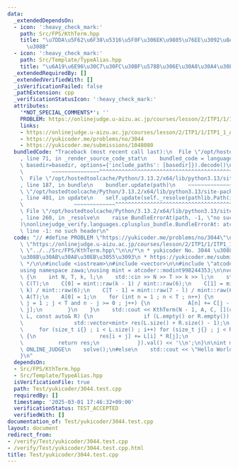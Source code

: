 ```yaml
---
data:
  _extendedDependsOn:
  - icon: ':heavy_check_mark:'
    path: Src/FPS/KthTerm.hpp
    title: "\u7DDA\u5F62\u6F38\u5316\u5F0F\u306EK\u9805\u76EE\u3092\u8A08\u7B97\u3059\
      \u308B"
  - icon: ':heavy_check_mark:'
    path: Src/Template/TypeAlias.hpp
    title: "\u6A19\u6E96\u30C7\u30FC\u30BF\u578B\u306E\u30A8\u30A4\u30EA\u30A2\u30B9"
  _extendedRequiredBy: []
  _extendedVerifiedWith: []
  _isVerificationFailed: false
  _pathExtension: cpp
  _verificationStatusIcon: ':heavy_check_mark:'
  attributes:
    '*NOT_SPECIAL_COMMENTS*': ''
    PROBLEM: https://onlinejudge.u-aizu.ac.jp/courses/lesson/2/ITP1/1/ITP1_1_A
    links:
    - https://onlinejudge.u-aizu.ac.jp/courses/lesson/2/ITP1/1/ITP1_1_A
    - https://yukicoder.me/problems/no/3044
    - https://yukicoder.me/submissions/1048080
  bundledCode: "Traceback (most recent call last):\n  File \"/opt/hostedtoolcache/Python/3.13.2/x64/lib/python3.13/site-packages/onlinejudge_verify/documentation/build.py\"\
    , line 71, in _render_source_code_stat\n    bundled_code = language.bundle(stat.path,\
    \ basedir=basedir, options={'include_paths': [basedir]}).decode()\n          \
    \         ~~~~~~~~~~~~~~~^^^^^^^^^^^^^^^^^^^^^^^^^^^^^^^^^^^^^^^^^^^^^^^^^^^^^^^^^^^^^^^^^^\n\
    \  File \"/opt/hostedtoolcache/Python/3.13.2/x64/lib/python3.13/site-packages/onlinejudge_verify/languages/cplusplus.py\"\
    , line 187, in bundle\n    bundler.update(path)\n    ~~~~~~~~~~~~~~^^^^^^\n  File\
    \ \"/opt/hostedtoolcache/Python/3.13.2/x64/lib/python3.13/site-packages/onlinejudge_verify/languages/cplusplus_bundle.py\"\
    , line 401, in update\n    self.update(self._resolve(pathlib.Path(included), included_from=path))\n\
    \                ~~~~~~~~~~~~~^^^^^^^^^^^^^^^^^^^^^^^^^^^^^^^^^^^^^^^^^^^^\n \
    \ File \"/opt/hostedtoolcache/Python/3.13.2/x64/lib/python3.13/site-packages/onlinejudge_verify/languages/cplusplus_bundle.py\"\
    , line 260, in _resolve\n    raise BundleErrorAt(path, -1, \"no such header\"\
    )\nonlinejudge_verify.languages.cplusplus_bundle.BundleErrorAt: atcoder/modint:\
    \ line -1: no such header\n"
  code: "// #define PROBLEM \"https://yukicoder.me/problems/no/3044\"\n#define PROBLEM\
    \ \"https://onlinejudge.u-aizu.ac.jp/courses/lesson/2/ITP1/1/ITP1_1_A\"\n\n#include\
    \ \"../../Src/FPS/KthTerm.hpp\"\n\n/*\n * yukicoder No. 3044 \u3088\u304F\u3042\
    \u308B\u30AB\u30A8\u30EB\u3055\u3093\n * https://yukicoder.me/submissions/1048080\n\
    \ */\n\n#include <iostream>\n#include <vector>\n\n#include \"atcoder/modint\"\n\
    using namespace zawa;\nusing mint = atcoder::modint998244353;\n\nvoid solve()\
    \ {\n    int N, T, k, l;\n    std::cin >> N >> T >> k >> l;\n    std::vector<mint>\
    \ C(T);\n    C[0] = mint::raw(k - 1) / mint::raw(6);\n    C[1] = mint::raw(l -\
    \ k) / mint::raw(6);\n    C[T - 1] = mint::raw(7 - l) / mint::raw(6);\n    std::vector<mint>\
    \ A(T);\n    A[0] = 1;\n    for (int n = 1 ; n < T ; n++) {\n        for (int\
    \ j = 1 ; j < T and n - j >= 0 ; j++) {\n            A[n] += C[j - 1] * A[n -\
    \ j];\n        }\n    }\n    std::cout << KthTerm(N - 1, A, C, [](const auto&\
    \ L, const auto& R) {\n                if (L.empty() or R.empty()) return std::vector<mint>{};\n\
    \                std::vector<mint> res(L.size() + R.size() - 1);\n           \
    \     for (size_t i{} ; i < L.size() ; i++) for (size_t j{} ; j < R.size() ; j++)\
    \ {\n                    res[i + j] += L[i] * R[j];\n                }\n     \
    \           return res;\n            }).val() << '\\n';\n}\n\nint main() {\n#ifdef\
    \ ONLINE_JUDGE\n    solve();\n#else\n    std::cout << \"Hello World\\n\";\n#endif\n\
    }\n"
  dependsOn:
  - Src/FPS/KthTerm.hpp
  - Src/Template/TypeAlias.hpp
  isVerificationFile: true
  path: Test/yukicoder/3044.test.cpp
  requiredBy: []
  timestamp: '2025-03-01 17:46:32+09:00'
  verificationStatus: TEST_ACCEPTED
  verifiedWith: []
documentation_of: Test/yukicoder/3044.test.cpp
layout: document
redirect_from:
- /verify/Test/yukicoder/3044.test.cpp
- /verify/Test/yukicoder/3044.test.cpp.html
title: Test/yukicoder/3044.test.cpp
---
```

